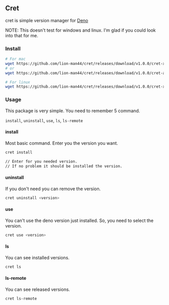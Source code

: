 ## Cret

cret is simple version manager for [Deno](https://github.com/denoland/deno)

NOTE:
  This doesn't test for windows and linux.
  I'm glad if you could look into that for me.

### Install

```bash
# For mac
wget https://github.com/lion-man44/cret/releases/download/v1.0.0/cret-x86_64-apple-darwin.zip -P /tmp/ && unzip /tmp/cret-x86_64-apple-darwin.zip && mv /tmp/cret /usr/local/bin/cret && rm /tmp/cret-x86_64-apple-darwin.zip
# or
wget https://github.com/lion-man44/cret/releases/download/v1.0.0/cret-aarch64-apple-darwin.zip -P /tmp/ && unzip /tmp/cret-aarch64-apple-darwin.zip && mv /tmp/cret /usr/local/bin/cret && rm /tmp/cret-aarch64-apple-darwin.zip

# For linux
wget https://github.com/lion-man44/cret/releases/download/v1.0.0/cret-x86_64-unknown-linux-gnu.zip -P /tmp/ && unzip /tmp/cret-x86_64-unknown-linux-gnu.zip && mv /tmp/cret /usr/local/bin/cret && rm /tmp/cret-x86_64-unknown-linux-gnu.zip
```

### Usage

This package is very simple.
You need to remember 5 command.

`install`, `uninstall`, `use`, `ls`, `ls-remote`

#### install
Most basic command.
Enter you the version you want.
```bash
cret install

// Enter for you needed version.
// If no problem it should be installed the version.
```

#### uninstall
If you don't need you can remove the version.
```bash
cret uninstall <version>
```

#### use
You can't use the deno version just installed.
So, you need to select the version.
```bash
cret use <version>
```

#### ls
You can see installed versions.
```bash
cret ls
```

#### ls-remote
You can see released versions.
```bash
cret ls-remote
```
